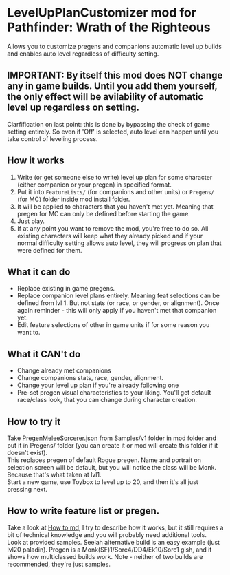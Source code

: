 # LevelUpPlanCustomizer mod for Pathfinder: Wrath of the Righteous 

Allows you to customize pregens and companions automatic level up builds and enables auto level regardless of difficulty setting.

## IMPORTANT: By itself this mod does NOT change any in game builds. Until you add them yourself, the only effect will be avilability of automatic level up regardless on setting.

Clarfification on last point: this is done by bypassing the check of game setting entirely. So even if 'Off' is selected, auto level can happen until you take control of leveling process.


## How it works

1. Write (or get someone else to write) level up plan for some character (either companion or your pregen) in specified format.
2. Put it into `FeatureLists/` (for companions and other units) or `Pregens/` (for MC) folder inside mod install folder.  
3. It will be applied to characters that you haven't met yet. Meaning that pregen for MC can only be defined before starting the game.
4. Just play.
5. If at any point you want to remove the mod, you're free to do so. All existing characters will keep what they already picked and if your normal difficulty setting allows auto level, they will progress on plan that were defined for them.

## What it can do
- Replace existing in game pregens.
- Replace companion level plans entirely. Meaning feat selections can be defined from lvl 1. But not stats (or race, or gender, or alignment). Once again reminder - this will only apply if you haven't met that companion yet.   
- Edit feature selections of other in game units if for some reason you want to.

## What it CAN't do
- Change already met companions
- Change companions stats, race, gender, alignment.
- Change your level up plan if you're already following one
- Pre-set pregen visual characteristics to your liking. You'll get default race/class look, that you can change during character creation.

## How to try it 

Take [PregenMeleeSorcerer.json](LevelUpPlanCustomizer/Sample/v1/PregenMeleeSorcerer.json) from Samples/v1 folder in mod folder and put it in Pregens/ folder (you can create it or mod will create this folder if it doesn't exist).  
This replaces pregen of default Rogue pregen. Name and portrait on selection screen will be default, but you will notice the class will be Monk. Because that's what taken at lvl1.  
Start a new game, use Toybox to level up to 20, and then it's all just pressing next.


## How to write feature list or pregen.  
Take a look at [How to.md](/How%20to.md), I try to describe how it works, but it still requires a bit of technical knowledge and you will probably need additional tools.   
Look at provided samples. Seelah alternative build is an easy example (just lvl20 paladin). Pregen is a Monk(SF)1/Sorc4/DD4/Ek10/Sorc1 gish, and it shows how multiclassed builds work. Note - neither of two builds are recommended, they're just samples.
